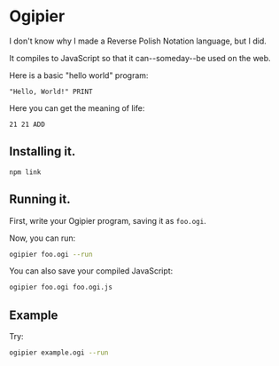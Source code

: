 # Ogipier

I don't know why I made a Reverse Polish Notation language, but I did.

It compiles to JavaScript so that it can--someday--be used on the web.

Here is a basic "hello world" program:

```ogipier
"Hello, World!" PRINT
```

Here you can get the meaning of life:

```ogipier
21 21 ADD
```

## Installing it.

```
npm link
```

## Running it.

First, write your Ogipier program, saving it as `foo.ogi`.

Now, you can run:

```bash
ogipier foo.ogi --run
```

You can also save your compiled JavaScript:

```bash
ogipier foo.ogi foo.ogi.js
```

## Example

Try:

```bash
ogipier example.ogi --run
```